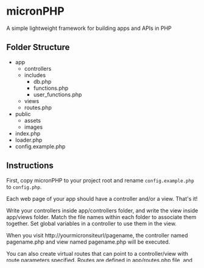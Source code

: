 # micronPHP
A simple lightweight framework for building apps and APIs in PHP

## Folder Structure
- app
    - controllers
    - includes
        - db.php
        - functions.php
        - user_functions.php
    - views
    - routes.php
- public
    - assets
    - images
- index.php
- loader.php
- config.example.php

## Instructions

First, copy micronPHP to your project root and rename `config.example.php` to `config.php`.

Each web page of your app should have a controller and/or a view. That's it!

Write your controllers inside app/controllers folder, and write the view inside app/views folder. Match the file names within each folder to associate them together. Set global variables in a controller to use them in the view. 

When you visit http://yourmicronsiteurl/pagename, the controller named pagename.php and view named pagename.php will be executed.

You can also create virtual routes that can point to a controller/view with route parameters specified. Routes are defined in app/routes.php file, and route parameters are accessed via the global `$routeParams` variable (as an associative array).

### Database Setup

Optionally, you can set up your `config.php` with details for database access, which can be accessed via the global `$db` variable, and that enables using a `magicInsert()` function, which can be used to quickly insert arbitrary values from forms or other sources to database tables (just be sure you process the values before putting them in).

### User Input

The loader automatically sanitizes GET and POST variables in two different ways that can be helpful:

- `$getVariables` and `$postVariables` provide the user input with any HTML tags stripped (using PHP's `strip_tags()` method)
- `$_GETRequest` and `$_POSTRequest` provide the user input with all sensitive characters converted to their HTML entity values (using PHP's `htmlentities()` method)

You can do whatever you want with that information.

## Helper Functions

### Link Builder
**route('pagename', ["parameter" => "value"])**

Example
``` <a href="<?php echo route('admin/products',array('a' => 'add'))?>" class="btn btn-primary">Add Product</a> ```

### Redirect
**redirectRoute('pagename', ["parameter" => "value"])**

Example
``` redirectRoute('admin/divisions',array('successMessage' => 'Division Added')); ```

### Generating Asset Links
**echo assets('path to css file inside public/assets folder')**

Example
``` <link rel="stylesheet" href="<?php echo assets('pretty/css/prettyPhoto.css')?>" type="text/css" media="screen" charset="utf-8" /> ```

### Generating Image Links
**echo images('path to css file inside public/images folder')**

Example
``` <img src="<?php echo images('cool/dog.jpg')?>" alt="dog in sunglasses" /> ```

### Including a view inside another view
**loadView('viewName',[array of data to be passed])**

Example
``` loadView('header',["title" => 'Sample Title']) ```


### Form Required Fields Validation
**validateRequired($userInput, $requiredFields)**

Example
```
$requiredFields = ['title','subject']; 
validateRequired($_POST,$requriedFields)
```

### Save Form to Database
**magicInsert('tableName',$_POST)**
Unset any unwanted parameters using unset() function before using magicInsert()

Example
```
magicInsert('users',$_POST);
```
